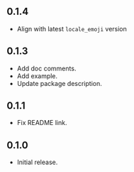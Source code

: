 ## 0.1.4

* Align with latest `locale_emoji` version

## 0.1.3

* Add doc comments.
* Add example.
* Update package description.

## 0.1.1

* Fix README link.

## 0.1.0

* Initial release.
